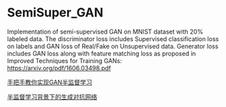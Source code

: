 # SemiSuper_GAN
Implementation of semi-supervised GAN on MNIST dataset with 20% labeled data. The discriminator loss includes Supervised classification loss on labels and GAN loss of Real/Fake on Unsupervised data. Generator loss includes GAN loss along with feature matching loss as proposed in Improved Techniques for Training GANs: https://arxiv.org/pdf/1606.03498.pdf


[手把手教你实现GAN半监督学习](https://cloud.tencent.com/developer/article/1052806)

[半监督学习背景下的生成对抗网络](https://zhuanlan.zhihu.com/p/44242992)
